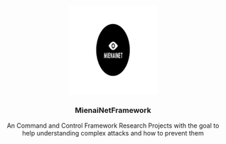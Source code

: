 <!-- PROJECT LOGO -->
<br />
<div align="center">
  <a href="https://github.com/MienainetFramework">
    <img src="logo.png" alt="Logo" width="200" height="200">
  </a>

  <h3 align="center">MienaiNetFramework</h3>

  <p align="center">
   An Command and Control Framework Research Projects with the goal to help understanding complex attacks and how to prevent them
  </p>
</div>


